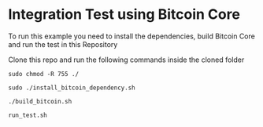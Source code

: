 # Integration Test using Bitcoin Core

To run this example you need to install the dependencies, build Bitcoin Core and run the test in this Repository

Clone this repo and run the following commands inside the cloned folder

```
sudo chmod -R 755 ./
```

```
sudo ./install_bitcoin_dependency.sh
```

```
./build_bitcoin.sh
```

```
run_test.sh
```

